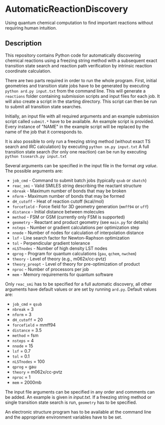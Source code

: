 # AutomaticReactionDiscovery
Using quantum chemical computation to find important reactions without
requiring human intuition.

## Description
This repository contains Python code for automatically discovering chemical
reactions using a freezing string method with a subsequent exact transition
state search and reaction path verification by intrinsic reaction coordinate
calculation.

There are two parts required in order to run the whole program. First, initial
geometries and transition state jobs have to be generated by executing
`python ard.py input.txt` from the command line. This will generate a `reactions`
folder containing submission scripts and input files for each job. It will also
create a script in the starting directory. This script can then be run to
submit all transition state searches.

Initially, an input file with all required arguments and an example submission
script called `submit.*` have to be available. An example script is provided.
Every instance of "NAME" in the example script will be replaced by the name of
the job that it corresponds to.

It is also possible to only run a freezing string method (without exact TS
search and IRC calculation) by executing
`python sm.py input.txt`
A full transition state search (for only one reaction) can be run by executing
`python tssearch.py input.txt`

Several arguments can be specified in the input file in the format _arg value_.
The possible arguments are:

* `job_cmd`        - Command to submit batch jobs (typically `qsub` or `sbatch`)
* `reac_smi`       - Valid SMILES string describing the reactant structure
* `nbreak`         - Maximum number of bonds that may be broken
* `nform`          - Maximum number of bonds that may be formed
* `dH_cutoff`      - Heat of reaction cutoff (kcal/mol)
* `forcefield`     - Force field for 3D geometry generation (`mmff94` or `uff`)
* `distance`       - Initial distance between molecules
* `method`         - FSM or GSM (currently only FSM is supported)
* `geometry`       - Reactant and product geometry (see `main.py` for details)
* `nsteps`         - Number or gradient calculations per optimization step
* `nnode`          - Number of nodes for calculation of interpolation distance
* `lsf`            - Line search factor for Newton-Raphson optimization
* `tol`            - Perpendicular gradient tolerance
* `nLSTnodes`      - Number of high density LST nodes
* `qprog`          - Program for quantum calculations (`gau`, `qchem`, `nwchem`)
* `theory`         - Level of theory (e.g., m062x/cc-pvtz)
* `theory_preopt`  - Level of theory for pre-optimization of product
* `nproc`          - Number of processors per job
* `mem`            - Memory requirements for quantum software

Only `reac_smi` has to be specified for a full automatic discovery, all other
arguments have default values or are set by running `ard.py`.
Default values are:
* `job_cmd` = `qsub`
* `nbreak` = 3
* `nform` = 3
* `dH_cutoff` = 20
* `forcefield` = mmff94
* `distance` = 3.5
* `method` = fsm
* `nsteps` = 4
* `nnode` = 15
* `lsf` = 0.7
* `tol` = 0.1
* `nLSTnodes` = 100
* `qprog` = gau
* `theory` = m062x/cc-pvtz
* `nproc` = 1
* `mem` = 2000mb

The input file arguments can be specified in any order and comments can be
added. An example is given in _input.txt_. If a freezing string method or
single transition state search is run, `geometry` has to be specified.

An electronic structure program has to be available at the command line and the
appropriate environment variables have to be set.
